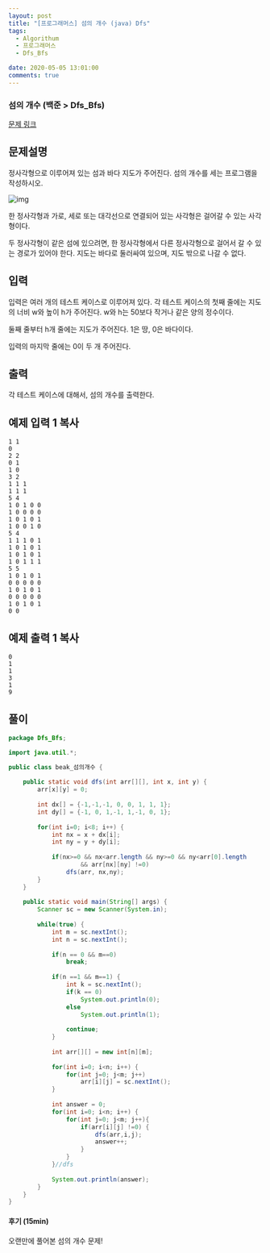```yaml
---
layout: post
title: "[프로그래머스] 섬의 개수 (java) Dfs"
tags:
  - Algorithum
  - 프로그래머스
  - Dfs_Bfs

date: 2020-05-05 13:01:00
comments: true
---
```




###   섬의 개수 (백준 > Dfs_Bfs)

[문제 링크](https://www.acmicpc.net/problem/4963 )

## 문제설명

정사각형으로 이루어져 있는 섬과 바다 지도가 주어진다. 섬의 개수를 세는 프로그램을 작성하시오.

![img](https://www.acmicpc.net/upload/images/island.png)

한 정사각형과 가로, 세로 또는 대각선으로 연결되어 있는 사각형은 걸어갈 수 있는 사각형이다. 

두 정사각형이 같은 섬에 있으려면, 한 정사각형에서 다른 정사각형으로 걸어서 갈 수 있는 경로가 있어야 한다. 지도는 바다로 둘러싸여 있으며, 지도 밖으로 나갈 수 없다.

## 입력

입력은 여러 개의 테스트 케이스로 이루어져 있다. 각 테스트 케이스의 첫째 줄에는 지도의 너비 w와 높이 h가 주어진다. w와 h는 50보다 작거나 같은 양의 정수이다.

둘째 줄부터 h개 줄에는 지도가 주어진다. 1은 땅, 0은 바다이다.

입력의 마지막 줄에는 0이 두 개 주어진다.

## 출력

각 테스트 케이스에 대해서, 섬의 개수를 출력한다.

## 예제 입력 1 복사

```
1 1
0
2 2
0 1
1 0
3 2
1 1 1
1 1 1
5 4
1 0 1 0 0
1 0 0 0 0
1 0 1 0 1
1 0 0 1 0
5 4
1 1 1 0 1
1 0 1 0 1
1 0 1 0 1
1 0 1 1 1
5 5
1 0 1 0 1
0 0 0 0 0
1 0 1 0 1
0 0 0 0 0
1 0 1 0 1
0 0
```

## 예제 출력 1 복사

```
0
1
1
3
1
9
```

## 풀이

```java
package Dfs_Bfs;

import java.util.*;

public class beak_섬의개수 {
	
	public static void dfs(int arr[][], int x, int y) {
		arr[x][y] = 0;
		
		int dx[] = {-1,-1,-1, 0, 0, 1, 1, 1};
		int dy[] = {-1, 0, 1,-1, 1,-1, 0, 1};
		
		for(int i=0; i<8; i++) {
			int nx = x + dx[i];
			int ny = y + dy[i];
			
			if(nx>=0 && nx<arr.length && ny>=0 && ny<arr[0].length
					&& arr[nx][ny] !=0)
				dfs(arr, nx,ny);
		}
	}
	
	public static void main(String[] args) {
		Scanner sc = new Scanner(System.in);
		
		while(true) {
			int m = sc.nextInt();
			int n = sc.nextInt();
			
			if(n == 0 && m==0)
				break;
			
			if(n ==1 && m==1) {
				int k = sc.nextInt();
				if(k == 0)
					System.out.println(0);
				else
					System.out.println(1);
				
				continue;
			}
			
			int arr[][] = new int[n][m];
			
			for(int i=0; i<n; i++) {
				for(int j=0; j<m; j++)
					arr[i][j] = sc.nextInt();
			}
			
			int answer = 0;
			for(int i=0; i<n; i++) {
				for(int j=0; j<m; j++){
					if(arr[i][j] !=0) {
						dfs(arr,i,j);
						answer++;
					}
				}
			}//dfs
			
			System.out.println(answer);
		}
	}
}
```

#### 후기 (15min)

오랜만에 풀어본 섬의 개수 문제!